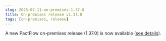 ```yaml
---
slug: 2025-07-11-on-premises-1.37.0
title: On-premises release v1.37.0
tags: [on-premises, release]
---
```


A new PactFlow on-premises release (1.37.0) is now available ([see details](/docs/on-premises/releases/1.37.0)).
